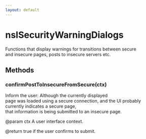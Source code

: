 ```yaml
---
layout: default
---
```


# nsISecurityWarningDialogs #
  
Functions that display warnings for transitions between secure  
and insecure pages, posts to insecure servers etc.  
  

## Methods ##

### confirmPostToInsecureFromSecure(ctx) ###
  
 Inform the user: Although the currently displayed  
 page was loaded using a secure connection, and the UI probably  
 currently indicates a secure page,   
 that information is being submitted to an insecure page.  
  
 @param ctx A user interface context.  
  
 @return true if the user confirms to submit.  
  
